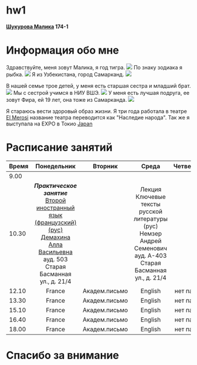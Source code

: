 # hw1
**[Шукурова Малика](https://vk.com/id237012356) 174-1**
# **Информация обо мне**
Здравствуйте, меня зовут Малика, я год тигра.
![](https://s1.1zoom.ru/big0/729/Tigers_Painting_Art_Head_White_Glance_533926_1280x954.jpg)
По знаку зодиака я рыбка.
![](http://heaclub.ru/tim/c26c62736282b538aeffe48a7379377a/ribi-vosprinimayut-chuzhuyu-bedu-kak-svoyu.jpg) 
Я из Узбекистана, город Самарканд.
![](https://s00.yaplakal.com/pics/pics_original/4/1/2/3203214.jpg)

В нашей семье трое детей, у меня есть старшая сестра и младший брат.
![](https://pp.userapi.com/c638816/v638816061/f8f4/tesUc4efZW4.jpg)
Мы с сестрой учимся в НИУ ВШЭ.
![](http://studygu.ru/images/university/blazon/55df85b5965c2.jpg)
У меня есть лучшая подруга, ее зовут Фира, ей 19 лет, она тоже из Самарканда.
![](https://pp.userapi.com/c840731/v840731388/4a602/Zq0w6Zcme80.jpg)

Я стараюсь вести здоровый образ жизни. Я три года работала в театре [El Merosi](http://samcity.uz/catalog/item/teatr-istoricheskogo-kostyuma-el-merosi-el-merosi) название театра переводится как "Наследие народа". Так же я выступала на EXPO в Токио 
[Japan](https://www.nippo.co.jp/eng/n-expo016/ne16_a.htm)

# **Расписание занятий**
**Время**|**Понедельник**|**Вторник**|**Среда**|**Четверг**|**Пятница**|**Суббота**|
---|:---:|:---:|:---:|:---:|:---:|---:
9.00| | | | | | |
10.30| ***Практическое занятие*** [Второй иностранный язык (французский) (рус)](https://www.hse.ru/edu/courses/205510688) [Демахина Алла Васильевна](https://www.hse.ru/org/persons/210663239) ауд. 503 Старая Басманная ул., д. 21/4| |Лекция Ключевые тексты русской литературы (рус) Немзер Андрей Семенович ауд. А-403 Старая Басманная ул., д. 21/4| |Лекция Цифровая грамотность (рус) Орехов Борис Валерьевич ауд. 501 Старая Басманная ул., д. 21/4| |
12.10|France|Академ.письмо|English|нет пар|Филология|НИС|
13.30|France|Академ.письмо|English|нет пар|Филология|НИС|
15.10|France|Академ.письмо|English|нет пар|Филология|НИС|
16.40|France|Академ.письмо|English|нет пар|Филология|НИС|
18.00|France|Академ.письмо|English|нет пар|Филология|НИС|

# Спасибо за внимание
